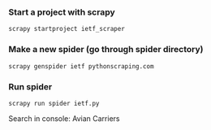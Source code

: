 ### Start a project with scrapy
`scrapy startproject ietf_scraper`

### Make a new spider (go through spider directory)
`scrapy genspider ietf pythonscraping.com`

### Run spider 
 
`scrapy run spider ietf.py`

Search in console:
Avian Carriers